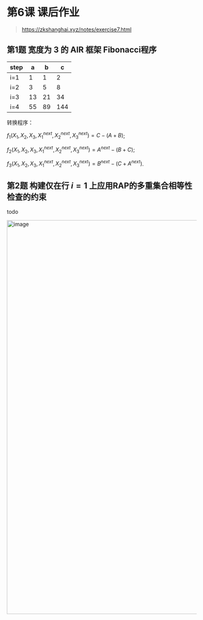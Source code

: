# 第6课 课后作业

> https://zkshanghai.xyz/notes/exercise7.html

## 第1题 宽度为 3 的 AIR 框架 Fibonacci程序

|step|a|b|c|
|----|----|----|----|
|i=1|1|1|2|
|i=2|3|5|8|
|i=3|13|21|34|
|i=4|55|89|144|

转换程序：

 $f_1(X_1,X_2,X_3,X_1^{next},X_2^{next},X_3^{next}) = C - (A + B)$;
 
 $f_2(X_1,X_2,X_3,X_1^{next},X_2^{next},X_3^{next}) = A^{next} - (B + C)$;
 
 $f_3(X_1,X_2,X_3,X_1^{next},X_2^{next},X_3^{next}) = B^{next} - (C + A^{next})$.

## 第2题 构建仅在行 $i=1$ 上应用RAP的多重集合相等性检查的约束

todo

<img width="1046" alt="image" src="https://github.com/DessertHeart/zkshanghai-workshop/assets/93460127/384ba7c9-c68f-4f11-a900-d1ec0364d0fa">
